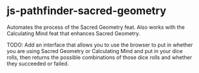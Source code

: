 # js-pathfinder-sacred-geometry

Automates the process of the Sacred Geometry feat. Also works with the Calculating Mind feat that enhances Sacred Geometry.

TODO: Add an interface that allows you to use the browser to put in whether you are using Sacred Geometry or Calculating Mind and put in your dice rolls, then returns the possible combinations of those dice rolls and whether they succeeded or failed.

